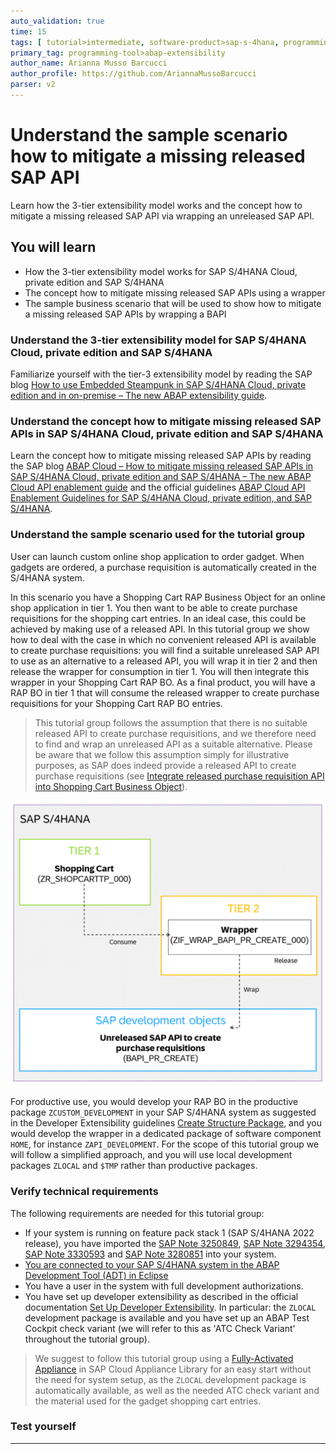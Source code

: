 ```yaml
---
auto_validation: true
time: 15
tags: [ tutorial>intermediate, software-product>sap-s-4hana, programming-tool>abap-development, programming-tool>abap-extensibility]
primary_tag: programming-tool>abap-extensibility
author_name: Arianna Musso Barcucci
author_profile: https://github.com/AriannaMussoBarcucci
parser: v2
---
```


# Understand the sample scenario how to mitigate a missing released SAP API
<!-- description --> Learn how the 3-tier extensibility model works and the concept how to mitigate a missing released SAP API via wrapping an unreleased SAP API.

## You will learn
- How the 3-tier extensibility model works for SAP S/4HANA Cloud, private edition and SAP S/4HANA
- The concept how to mitigate missing released SAP APIs using a wrapper
- The sample business scenario that will be used to show how to mitigate a missing released SAP APIs by wrapping a BAPI

### Understand the 3-tier extensibility model for SAP S/4HANA Cloud, private edition and SAP S/4HANA

Familiarize yourself with the tier-3 extensibility model by reading the SAP blog [How to use Embedded Steampunk in SAP S/4HANA Cloud, private edition and in on-premise – The new ABAP extensibility guide](https://blogs.sap.com/2022/10/25/how-to-use-embedded-steampunk-in-sap-s-4hana-cloud-private-edition-and-in-on-premise-the-new-abap-extensibility-guide/).

### Understand the concept how to mitigate missing released SAP APIs in SAP S/4HANA Cloud, private edition and SAP S/4HANA

Learn the concept how to mitigate missing released SAP APIs by reading the SAP blog [ABAP Cloud – How to mitigate missing released SAP APIs in SAP S/4HANA Cloud, private edition and SAP S/4HANA – The new ABAP Cloud API enablement guide](https://blogs.sap.com/2023/05/24/abap-cloud-how-to-mitigate-missing-released-sap-apis-in-sap-s-4hana-cloud-private-edition-and-sap-s-4hana-the-new-abap-cloud-api-enablement-guide/) and the official guidelines [ABAP Cloud API Enablement Guidelines for SAP S/4HANA Cloud, private edition, and SAP S/4HANA](https://www.sap.com/documents/2023/05/b0bd8ae6-747e-0010-bca6-c68f7e60039b.html).

### Understand the sample scenario used for the tutorial group

User can launch custom online shop application to order gadget. When gadgets are ordered, a purchase requisition is automatically created in the S/4HANA system.

In this scenario you have a Shopping Cart RAP Business Object for an online shop application in tier 1. You then want to be able to create purchase requisitions for the shopping cart entries. In an ideal case, this could be achieved by making use of a released API. In this tutorial group we show how to deal with the case in which no convenient released API is available to create purchase requisitions: you will find a suitable unreleased SAP API to use as an alternative to a released API, you will wrap it in tier 2 and then release the wrapper for consumption in tier 1. You will then integrate this wrapper in your Shopping Cart RAP BO. As a final product, you will have a RAP BO in tier 1 that will consume the released wrapper to create purchase requisitions for your Shopping Cart RAP BO entries.

>This tutorial group follows the assumption that there is no suitable released API to create purchase requisitions, and we therefore need to find and wrap an unreleased API as a suitable alternative. Please be aware that we follow this assumption simply for illustrative purposes, as SAP does indeed provide a released API to create purchase requisitions (see [Integrate released purchase requisition API into Shopping Cart Business Object](abap-s4hanacloud-purchasereq-integrate-api)).

![Scenario overview](scenario_overview.png)

For productive use, you would develop your RAP BO in the productive package `ZCUSTOM_DEVELOPMENT` in your SAP S/4HANA system as suggested in the Developer Extensibility guidelines [Create Structure Package](https://help.sap.com/docs/ABAP_PLATFORM_NEW/b5670aaaa2364a29935f40b16499972d/076bbbf3fe584439938b27f49daa6765.html?version=202210.000), and you would develop the wrapper in a dedicated package of software component `HOME`, for instance `ZAPI_DEVELOPMENT`. For the scope of this tutorial group we will follow a simplified approach, and you will use local development packages `ZLOCAL` and `$TMP` rather than productive packages.

### Verify technical requirements

The following requirements are needed for this tutorial group:

- If your system is running on feature pack stack 1 (SAP S/4HANA 2022 release), you have imported the [SAP Note 3250849](https://launchpad.support.sap.com/#/notes/3250849), [SAP Note 3294354](https://launchpad.support.sap.com/#/notes/3294354), [SAP Note 3330593](https://launchpad.support.sap.com/#/notes/3330593) and [SAP Note 3280851](https://launchpad.support.sap.com/#/notes/3280851) into your system.
- [You are connected to your SAP S/4HANA system in the ABAP Development Tool (ADT) in Eclipse](abap-s4hanacloud-login)
- You have a user in the system with full development authorizations.
- You have set up developer extensibility as described in the official documentation [Set Up Developer Extensibility](https://help.sap.com/docs/ABAP_PLATFORM_NEW/b5670aaaa2364a29935f40b16499972d/31367ef6c3e947059e0d7c1cbfcaae93.html?version=202210.000). In particular: the `ZLOCAL` development package is available and you have set up an ABAP Test Cockpit check variant (we will refer to this as 'ATC Check Variant' throughout the tutorial group).

> We suggest to follow this tutorial group using a [Fully-Activated Appliance](https://blogs.sap.com/2018/12/12/sap-s4hana-fully-activated-appliance-create-your-sap-s4hana-1809-system-in-a-fraction-of-the-usual-setup-time/) in SAP Cloud Appliance Library for an easy start without the need for system setup, as the `ZLOCAL` development package is automatically available, as well as the needed ATC check variant and the material used for the gadget shopping cart entries.
### Test yourself

---
